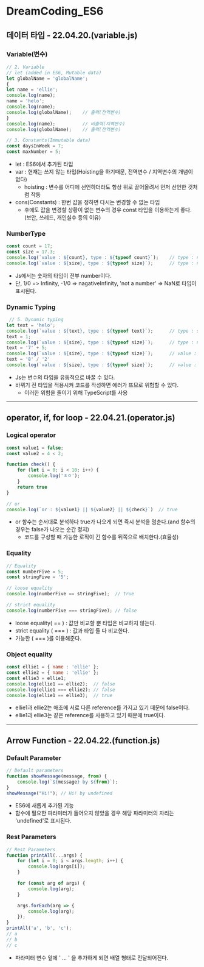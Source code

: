 # DreamCoding_ES6
## 데이터 타입 - 22.04.20.(variable.js)
### Variable(변수)
```Javascript
// 2. Variable
// let (added in ES6, Mutable data)
let globalName = 'globalName';
{
let name = 'ellie';
console.log(name);
name = 'helo';
console.log(name);
console.log(globalName);    // 출력(전역변수)
}
console.log(name);          // 비출력(지역변수)
console.log(globalName);    // 출력(전역변수)

// 3. Constants(Immutable data)
const daysInWeek = 7;
const maxNumber = 5;
```
* let : ES6에서 추가된 타입
* var : 현재는 쓰지 않는 타입(Hoisting을 하기때문, 전역변수 / 지역변수의 개념이 없다)
  * hoisting : 변수를 어디에 선언하더라도 항상 위로 끌어올려서 먼저 선언한 것처럼 작동
* cons(Constants) : 한번 값을 정하면 다시는 변경할 수 없는 타입
  * 후에도 값을 변경할 상황이 없는 변수의 경우 const 타입을 이용하는게 좋다.(보안, 쓰레드, 개인실수 등의 이유)     

### NumberType
``` Javascript
const count = 17;
const size = 17.3;
console.log(`value : ${count}, type : ${typeof count}`);    // type : number
console.log(`value : ${size}, type : ${typeof size}`);      // type : number
```
* Js에서는 숫자의 타입이 전부 number이다.
* 단, 1/0 => Infinity, -1/0 => nagativeInfinity, 'not a number' => NaN로 타입이 표시된다.     

### Dynamic Typing
``` Javascript
 // 5. Dynamic typing
let text = 'helo';
console.log(`value : ${text}, type : ${typeof text}`);      // type : string
text = 1;
console.log(`value : ${size}, type : ${typeof size}`);      // type : number
text = '7' + 5;
console.log(`value : ${size}, type : ${typeof size}`);      // value : 75, type : string
text = '8' / '2'
console.log(`value : ${size}, type : ${typeof size}`);      // value : 4 type : number
```
* Js는 변수의 타입을 유동적으로 바꿀 수 있다.
* 바뀌기 전 타입을 적용시켜 코드를 작성하면 에러가 뜨므로 위험할 수 있다.
  * 이러한 위험을 줄이기 위해 TypeScript를 사용

***

## operator, if, for loop - 22.04.21.(operator.js)
### Logical operator
``` Javascript
const value1 = false;
const value2 = 4 < 2;

function check() {
    for (let i = 0; i < 10; i++) {
        console.log('ㅎㅇ');
    }
    return true
}

// or
console.log(`or : ${value1} || ${value2} || ${check}`)  // true
```
* or 함수는 순서대로 분석하다 true가 나오게 되면 즉시 분석을 멈춘다.(and 함수의 경우는 false가 나오는 순간 정지)
  * 코드를 구성할 때 가능한 로직이 긴 함수를 뒤쪽으로 배치한다.(효율성)      

### Equality
``` Javascript
// Equality
const numberFive = 5;
const stringFive = '5';

// loose equality
console.log(numberFive == stringFive);  // true

// strict equality
console.log(numberFive === stringFive); // false
```
* loose equality( == ) : 값만 비교할 뿐 타입은 비교하지 않는다.
* strict equality ( === ) : 값과 타입 둘 다 비교한다.
* 가능한 ( === )를 이용해준다.     

### Object equality
``` Javascript
const ellie1 = { name : 'ellie' };
const ellie2 = { name : 'ellie' };
const ellie3 = ellie1;
console.log(ellie1 == ellie2);  // false
console.log(ellie1 === ellie2); // false
console.log(ellie1 == ellie3);  // true
```
* ellie1과 ellie2는 애초에 서로 다른 reference를 가지고 있기 때문에 false이다.
* ellie1과 ellie3는 같은 reference를 사용하고 있기 때문에 true이다.

***

## Arrow Function - 22.04.22.(function.js)
### Default Parameter
``` Javascript
// Default parameters
function showMessage(message, from) {
    console.log(`${message} by ${from}`);
}
showMessage("Hi!"); // Hi! by undefined
```
* ES6에 새롭게 추가된 기능
* 함수에 필요한 파라미터가 들어오지 않았을 경우 해당 파라미터의 자리는 'undefined'로 표시된다.     

### Rest Parameters
``` Javascript
// Rest Parameters
function printAll(...args) {
    for (let i = 0; i < args.length; i++) {
        console.log(args[i]);
    }

    for (const arg of args) {
        console.log(arg);
    }

    args.forEach(arg => {
        console.log(arg);
    });
}
printAll('a', 'b', 'c');
// a
// b
// c
```
* 파라미터 변수 앞에 ' ... ' 을 추가하게 되면 배열 형태로 전달되어진다.